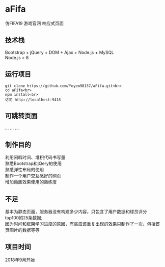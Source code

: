 # aFifa
仿FIFA19 游戏官网 响应式页面
## 技术栈
Bootstrap + jQuery + DOM + Ajax + Node.js + MySQL<br>
Node.js > 8
## 运行项目
    git clone https://github.com/Yoyeo98137/aFifa.git<br>
    cd aFifa<br>
    npm install<br>
    访问 http://localhost:9418
## 可跳转页面
... ... ...
## 制作目的
利用闲暇时间、堆积代码书写量<br>
熟悉Bootstrap和jQery的使用<br>
熟悉弹性布局的使用<br>
制作一个用户交互感好的网页<br>
增加动画效果使用的熟练度
## 不足
基本为静态页面，服务器没有构建多少内容，只包含了用户数据和球员评分top100的25条数据;<br>
因为时间和框架学习进度的原因，有些应该重复出现的效果只制作了一次，包括首页图片的数据等等
## 项目时间
2018年9月开始

